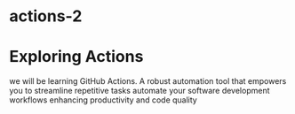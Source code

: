 # actions-2
# Exploring Actions
we will be learning GitHub Actions.
A robust automation tool that empowers you to streamline repetitive tasks
automate your software development workflows
enhancing productivity and code quality
